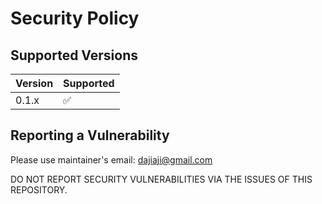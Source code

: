 # Security Policy

## Supported Versions

| Version | Supported          |
| ------- | ------------------ |
| 0.1.x   | :white_check_mark: |

## Reporting a Vulnerability

Please use maintainer's email: dajiaji@gmail.com

DO NOT REPORT SECURITY VULNERABILITIES VIA THE ISSUES OF THIS REPOSITORY.
